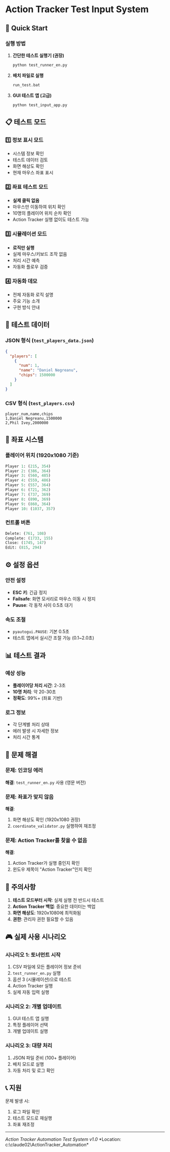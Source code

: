 # Action Tracker Test Input System

## 🚀 Quick Start

### 실행 방법

1. **간단한 테스트 실행기 (권장)**
   ```cmd
   python test_runner_en.py
   ```

2. **배치 파일로 실행**
   ```cmd
   run_test.bat
   ```

3. **GUI 테스트 앱 (고급)**
   ```cmd
   python test_input_app.py
   ```

## 📋 테스트 모드

### 1️⃣ 정보 표시 모드
- 시스템 정보 확인
- 테스트 데이터 검토
- 화면 해상도 확인
- 현재 마우스 좌표 표시

### 2️⃣ 좌표 테스트 모드
- **실제 클릭 없음**
- 마우스만 이동하여 위치 확인
- 10명의 플레이어 위치 순차 확인
- Action Tracker 실행 없이도 테스트 가능

### 3️⃣ 시뮬레이션 모드
- **로직만 실행**
- 실제 마우스/키보드 조작 없음
- 처리 시간 예측
- 자동화 플로우 검증

### 4️⃣ 자동화 데모
- 전체 자동화 로직 설명
- 주요 기능 소개
- 구현 방식 안내

## 📁 테스트 데이터

### JSON 형식 (`test_players_data.json`)
```json
{
  "players": [
    {
      "num": 1,
      "name": "Daniel Negreanu",
      "chips": 1500000
    }
  ]
}
```

### CSV 형식 (`test_players.csv`)
```csv
player_num,name,chips
1,Daniel Negreanu,1500000
2,Phil Ivey,2000000
```

## 🎯 좌표 시스템

### 플레이어 위치 (1920x1080 기준)
```python
Player 1: (215, 354)
Player 2: (386, 364)
Player 3: (560, 485)
Player 4: (559, 486)
Player 5: (557, 364)
Player 6: (721, 362)
Player 7: (737, 369)
Player 8: (890, 369)
Player 9: (860, 364)
Player 10: (1037, 357)
```

### 컨트롤 버튼
```python
Delete: (761, 108)
Complete: (1733, 155)
Close: (1745, 147)
Edit: (815, 294)
```

## ⚙️ 설정 옵션

### 안전 설정
- **ESC 키**: 긴급 정지
- **Failsafe**: 화면 모서리로 마우스 이동 시 정지
- **Pause**: 각 동작 사이 0.5초 대기

### 속도 조절
- `pyautogui.PAUSE`: 기본 0.5초
- 테스트 앱에서 실시간 조절 가능 (0.1~2.0초)

## 📊 테스트 결과

### 예상 성능
- **플레이어당 처리 시간**: 2-3초
- **10명 처리**: 약 20-30초
- **정확도**: 99%+ (좌표 기반)

### 로그 정보
- 각 단계별 처리 상태
- 에러 발생 시 자세한 정보
- 처리 시간 통계

## 🔧 문제 해결

### 문제: 인코딩 에러
**해결**: `test_runner_en.py` 사용 (영문 버전)

### 문제: 좌표가 맞지 않음
**해결**: 
1. 화면 해상도 확인 (1920x1080 권장)
2. `coordinate_validator.py` 실행하여 재조정

### 문제: Action Tracker를 찾을 수 없음
**해결**:
1. Action Tracker가 실행 중인지 확인
2. 윈도우 제목이 "Action Tracker"인지 확인

## 📌 주의사항

1. **테스트 모드부터 시작**: 실제 실행 전 반드시 테스트
2. **Action Tracker 백업**: 중요한 데이터는 백업
3. **화면 해상도**: 1920x1080에 최적화됨
4. **권한**: 관리자 권한 필요할 수 있음

## 🎮 실제 사용 시나리오

### 시나리오 1: 토너먼트 시작
1. CSV 파일에 모든 플레이어 정보 준비
2. `test_runner_en.py` 실행
3. 옵션 3 (시뮬레이션)으로 테스트
4. Action Tracker 실행
5. 실제 자동 입력 실행

### 시나리오 2: 개별 업데이트
1. GUI 테스트 앱 실행
2. 특정 플레이어 선택
3. 개별 업데이트 실행

### 시나리오 3: 대량 처리
1. JSON 파일 준비 (100+ 플레이어)
2. 배치 모드로 실행
3. 자동 처리 및 로그 확인

## 📞 지원

문제 발생 시:
1. 로그 파일 확인
2. 테스트 모드로 재실행
3. 좌표 재조정

---

*Action Tracker Automation Test System v1.0*
*Location: c:\claude02\ActionTracker_Automation\*